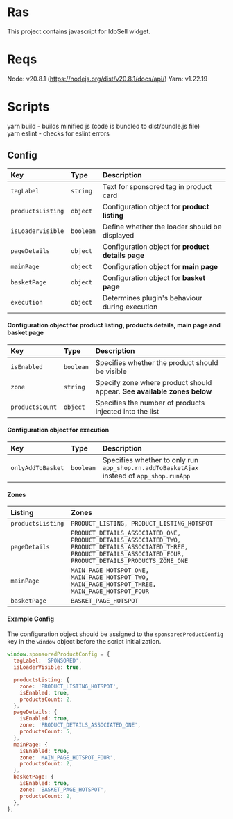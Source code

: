 # Ras

This project contains javascript for IdoSell widget.

# Reqs

Node: v20.8.1 (https://nodejs.org/dist/v20.8.1/docs/api/)
Yarn: v1.22.19

# Scripts

yarn build - builds minified js (code is bundled to dist/bundle.js file) <br/>
yarn eslint - checks for eslint errors


## Config

| Key | Type     | Description                |
| :-------- | :------- | :------------------------- |
| `tagLabel` | `string` | Text for sponsored tag in product card |
| `productsListing` | `object` | Configuration object for **product listing** |
| `isLoaderVisible` | `boolean` | Define whether the loader should be displayed |
| `pageDetails` | `object` | Configuration object for **product details page**|
| `mainPage` | `object` | Configuration object for **main page** |
| `basketPage` | `object` | Configuration object for **basket page** |
| `execution`| `object` | Determines plugin's behaviour during execution |

#### Configuration object for product listing, products details, main page and basket page

| Key | Type     | Description                |
| :-------- | :------- | :------------------------- |
| `isEnabled` | `boolean` | Specifies whether the product should be visible |
| `zone` | `string` | Specify zone where product should appear. **See available zones below** |
| `productsCount` | `object` | Specifies the number of products injected into the list |

#### Configuration object for execution

| Key | Type     | Description                                                                              |
| :-------- | :------- |:-----------------------------------------------------------------------------------------|
| `onlyAddToBasket` | `boolean` | Specifies whether to only run `app_shop.rn.addToBasketAjax` instead of `app_shop.runApp` |

#### Zones

| Listing | Zones |
| :-------- | :------- | 
| `productsListing` | `PRODUCT_LISTING, PRODUCT_LISTING_HOTSPOT` | 
| `pageDetails` | `PRODUCT_DETAILS_ASSOCIATED_ONE, PRODUCT_DETAILS_ASSOCIATED_TWO, PRODUCT_DETAILS_ASSOCIATED_THREE, PRODUCT_DETAILS_ASSOCIATED_FOUR, PRODUCT_DETAILS_PRODUCTS_ZONE_ONE` | 
| `mainPage` | `MAIN_PAGE_HOTSPOT_ONE, MAIN_PAGE_HOTSPOT_TWO, MAIN_PAGE_HOTSPOT_THREE, MAIN_PAGE_HOTSPOT_FOUR` | 
| `basketPage` | `BASKET_PAGE_HOTSPOT` | 


#### Example Config

The configuration object should be assigned to the `sponsoredProductConfig` key in the `window` object before the script initialization.

```js
window.sponsoredProductConfig = {
  tagLabel: 'SPONSORED',
  isLoaderVisible: true,

  productsListing: {
    zone: 'PRODUCT_LISTING_HOTSPOT',
    isEnabled: true,
    productsCount: 2,
  },
  pageDetails: {
    isEnabled: true,
    zone: 'PRODUCT_DETAILS_ASSOCIATED_ONE',
    productsCount: 5,
  },
  mainPage: {
    isEnabled: true,
    zone: 'MAIN_PAGE_HOTSPOT_FOUR',
    productsCount: 2,
  },
  basketPage: {
    isEnabled: true,
    zone: 'BASKET_PAGE_HOTSPOT',
    productsCount: 2,
  },
};

```


